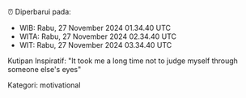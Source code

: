 ⏰ Diperbarui pada:
- WIB: Rabu, 27 November 2024 01.34.40 UTC
- WITA: Rabu, 27 November 2024 02.34.40 UTC
- WIT: Rabu, 27 November 2024 03.34.40 UTC

Kutipan Inspiratif:
"It took me a long time not to judge myself through someone else's eyes"


Kategori: motivational

